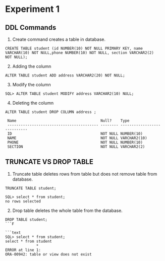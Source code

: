 # Experiment 1

## DDL Commands

1. Create command creates a table in database.

```mysql
CREATE TABLE student (id NUMBER(10) NOT NULL PRIMARY KEY, name VARCHAR(10) NOT NULL,phone NUMBER(10) NOT NULL, section VARCHAR2(2) NOT NULL);
```

2. Adding the column

```mysql
ALTER TABLE student ADD address VARCHAR2(20) NOT NULL;
```

3. Modify the column

```mysql
SQL> ALTER TABLE student MODIFY address VARCHAR2(10) NULL;
```

4. Deleting the column

```mysql
ALTER TABLE student DROP COLUMN address ;
```

```text
 Name                                      Null?    Type
 ----------------------------------------- -------- ----------------------------
 ID                                        NOT NULL NUMBER(10)
 NAME                                      NOT NULL VARCHAR2(10)
 PHONE                                     NOT NULL NUMBER(10)
 SECTION                                   NOT NULL VARCHAR2(2)
```

## TRUNCATE VS DROP TABLE

1. Truncate table deletes rows from table but does not remove table from database.

```mysql
TRUNCATE TABLE student;
```

```text
SQL> select * from student;
no rows selected
```

2. Drop table deletes the whole table from the database.

```mysql
DROP TABLE student;
```F

```text
SQL> select * from student;
select * from student
              *
ERROR at line 1:
ORA-00942: table or view does not exist
```
